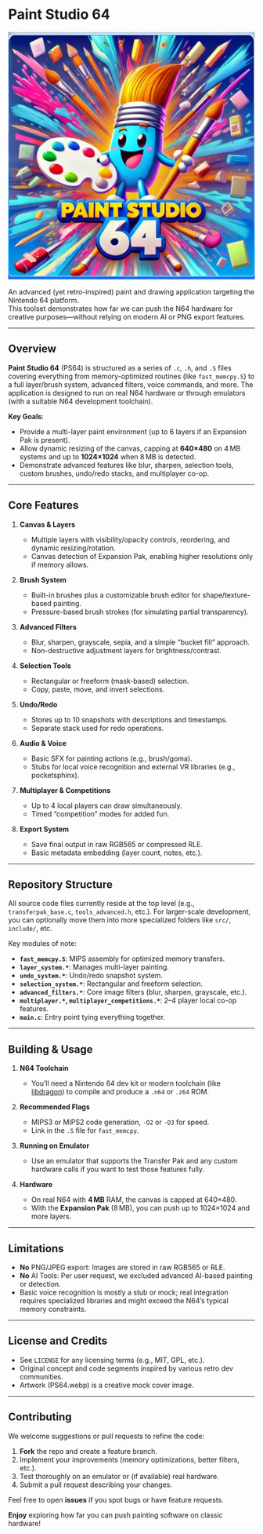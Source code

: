 # Paint Studio 64

![Paint Studio 64 Header](PS64.webp)

An advanced (yet retro-inspired) paint and drawing application targeting the Nintendo 64 platform.  
This toolset demonstrates how far we can push the N64 hardware for creative purposes—without relying on modern AI or PNG export features.

---

## Overview

**Paint Studio 64** (PS64) is structured as a series of `.c`, `.h`, and `.S` files covering everything from memory-optimized routines (like `fast_memcpy.S`) to a full layer/brush system, advanced filters, voice commands, and more. The application is designed to run on real N64 hardware or through emulators (with a suitable N64 development toolchain).

**Key Goals**:
- Provide a multi-layer paint environment (up to 6 layers if an Expansion Pak is present).
- Allow dynamic resizing of the canvas, capping at **640×480** on 4 MB systems and up to **1024×1024** when 8 MB is detected.
- Demonstrate advanced features like blur, sharpen, selection tools, custom brushes, undo/redo stacks, and multiplayer co-op.

---

## Core Features

1. **Canvas & Layers**  
   - Multiple layers with visibility/opacity controls, reordering, and dynamic resizing/rotation.  
   - Canvas detection of Expansion Pak, enabling higher resolutions only if memory allows.

2. **Brush System**  
   - Built-in brushes plus a customizable brush editor for shape/texture-based painting.  
   - Pressure-based brush strokes (for simulating partial transparency).

3. **Advanced Filters**  
   - Blur, sharpen, grayscale, sepia, and a simple “bucket fill” approach.  
   - Non-destructive adjustment layers for brightness/contrast.

4. **Selection Tools**  
   - Rectangular or freeform (mask-based) selection.  
   - Copy, paste, move, and invert selections.

5. **Undo/Redo**  
   - Stores up to 10 snapshots with descriptions and timestamps.  
   - Separate stack used for redo operations.

6. **Audio & Voice**  
   - Basic SFX for painting actions (e.g., brush/goma).  
   - Stubs for local voice recognition and external VR libraries (e.g., pocketsphinx).

7. **Multiplayer & Competitions**  
   - Up to 4 local players can draw simultaneously.  
   - Timed “competition” modes for added fun.

8. **Export System**  
   - Save final output in raw RGB565 or compressed RLE.  
   - Basic metadata embedding (layer count, notes, etc.).

---

## Repository Structure

All source code files currently reside at the top level (e.g., `transferpak_base.c`, `tools_advanced.h`, etc.). For larger-scale development, you can optionally move them into more specialized folders like `src/`, `include/`, etc.  

Key modules of note:

- **`fast_memcpy.S`**: MIPS assembly for optimized memory transfers.  
- **`layer_system.*`**: Manages multi-layer painting.  
- **`undo_system.*`**: Undo/redo snapshot system.  
- **`selection_system.*`**: Rectangular and freeform selection.  
- **`advanced_filters.*`**: Core image filters (blur, sharpen, grayscale, etc.).  
- **`multiplayer.*`, `multiplayer_competitions.*`**: 2–4 player local co-op features.  
- **`main.c`**: Entry point tying everything together.

---

## Building & Usage

1. **N64 Toolchain**  
   - You’ll need a Nintendo 64 dev kit or modern toolchain (like [libdragon](https://github.com/DragonMinded/libdragon)) to compile and produce a `.n64` or `.z64` ROM.

2. **Recommended Flags**  
   - MIPS3 or MIPS2 code generation, `-O2` or `-O3` for speed.  
   - Link in the `.S` file for `fast_memcpy`.

3. **Running on Emulator**  
   - Use an emulator that supports the Transfer Pak and any custom hardware calls if you want to test those features fully.

4. **Hardware**  
   - On real N64 with **4 MB** RAM, the canvas is capped at 640×480.  
   - With the **Expansion Pak** (8 MB), you can push up to 1024×1024 and more layers.

---

## Limitations

- **No** PNG/JPEG export: Images are stored in raw RGB565 or RLE.  
- **No** AI Tools: Per user request, we excluded advanced AI-based painting or detection.  
- Basic voice recognition is mostly a stub or mock; real integration requires specialized libraries and might exceed the N64’s typical memory constraints.

---

## License and Credits

- See `LICENSE` for any licensing terms (e.g., MIT, GPL, etc.).  
- Original concept and code segments inspired by various retro dev communities.  
- Artwork (PS64.webp) is a creative mock cover image.

---

## Contributing

We welcome suggestions or pull requests to refine the code:

1. **Fork** the repo and create a feature branch.  
2. Implement your improvements (memory optimizations, better filters, etc.).  
3. Test thoroughly on an emulator or (if available) real hardware.  
4. Submit a pull request describing your changes.

Feel free to open **issues** if you spot bugs or have feature requests. 

**Enjoy** exploring how far you can push painting software on classic hardware!
